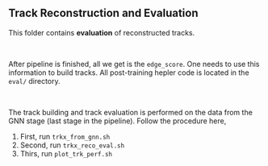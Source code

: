 ## Track Reconstruction and Evaluation

This folder contains **evaluation** of reconstructed tracks.

&nbsp;

After pipeline is finished, all we get is the `edge_score`. One needs to use this information to build tracks. All post-training hepler code is located in the `eval/` directory.

&nbsp;

The track building and track evaluation is performed on the data from the GNN stage (last stage in the pipeline). Follow the procedure here,

1. First, run `trkx_from_gnn.sh`
2. Second, run `trkx_reco_eval.sh`
3. Thirs, run `plot_trk_perf.sh`


